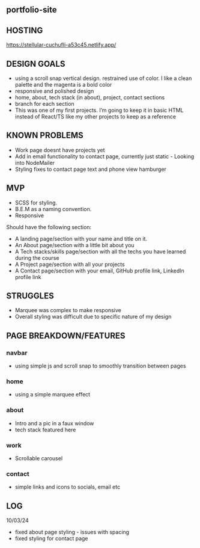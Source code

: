 ## portfolio-site

## HOSTING 

https://stellular-cuchufli-a53c45.netlify.app/

## DESIGN GOALS

- using a scroll snap vertical design. restrained use of color. I like a clean palette and the magenta is a bold color
- responsive and polished design 
- home, about, tech stack (in about), project, contact sections
- branch for each section
- This was one of my first projects. I’m going to keep it in basic HTML instead of React/TS like my other projects to keep as a reference

## KNOWN PROBLEMS

- Work page doesnt have projects yet
- Add in email functionality to contact page, currently just static - Looking into NodeMailer
- Styling fixes to contact page text and phone view hamburger

## MVP

* SCSS for styling.
* B.E.M as a naming convention.
* Responsive

Should have the following section:

* A landing page/section with your name and title on it.
* An About page/section with a little bit about you
* A Tech stacks/skills page/section with all the techs you have learned during the course
* A Project page/section with all your projects 
* A Contact page/section with your email, GitHub profile link, LinkedIn profile link

## STRUGGLES

- Marquee was complex to make responsive
- Overall styling was difficult due to specific nature of my design

## PAGE BREAKDOWN/FEATURES

### navbar

- using simple js and scroll snap to smoothly transition between pages

### home

- using a simple marquee effect 

### about

- Intro and a pic in a faux window
- tech stack featured here

### work

- Scrollable carousel 

### contact

- simple links and icons to socials, email etc

## LOG ##
10/03/24
- fixed about page styling - issues with spacing
- fixed styling for contact page
